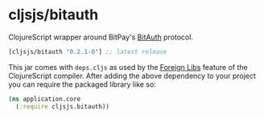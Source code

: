 # cljsjs/bitauth

ClojureScript wrapper around BitPay's [BitAuth](https://github.com/bitpay/bitauth) protocol.
[](dependency)
```clojure
[cljsjs/bitauth "0.2.1-0"] ;; latest release
```
[](/dependency)
This jar comes with `deps.cljs` as used by the [Foreign Libs][flibs] feature
of the ClojureScript compiler. After adding the above dependency to your project you can require the packaged library like so:

```clojure
(ns application.core
  (:require cljsjs.bitauth))
```

[flibs]: https://github.com/clojure/clojurescript/wiki/Packaging-Foreign-Dependencies
